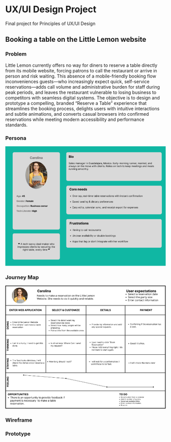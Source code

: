 # UX/UI Design Project
Final project for Principles of UX/UI Design

## Booking a table on the Little Lemon website

### Problem
Little Lemon currently offers no way for diners to reserve a table directly from its mobile website, 
forcing patrons to call the restaurant or arrive in person and risk waiting. This absence of a mobile-friendly
booking flow inconveniences guests—who increasingly expect quick, self-service reservations—adds call volume
and administrative burden for staff during peak periods, and leaves the restaurant vulnerable to losing business
to competitors with seamless digital systems. The objective is to design and prototype a compelling, 
branded “Reserve a Table” experience that streamlines the booking process, delights users with intuitive
interactions and subtle animations, and converts casual browsers into confirmed reservations while meeting
modern accessibility and performance standards.

### Persona

![Little Lemon Persona](https://github.com/acknowledgeworkimagine/littlelemonFE/blob/main/Persona.png)

### Journey Map

![Little Lemon Customer Journey](https://github.com/acknowledgeworkimagine/littlelemonFE/blob/main/Journey.png)
### Wireframe

### Prototype

